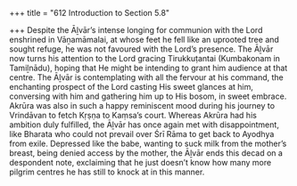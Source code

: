 +++
title = "612 Introduction to Section 5.8"

+++
Despite the Āḻvār’s intense longing for communion with the Lord enshrined in Vāṉamāmalai, at whose feet he fell like an uprooted tree and sought refuge, he was not favoured with the Lord’s presence. The Āḻvār now turns his attention to the Lord gracing Tirukkuṭantai (Kumbakonam in Tamiḻnādu), hoping that He might be intending to grant him audience at that centre. The Āḻvār is contemplating with all the fervour at his command, the enchanting prospect of the Lord casting His sweet glances at him, conversing with him and gathering him up to His bosom, in sweet embrace. Akrūra was also in such a happy reminiscent mood during his journey to Vrindāvan to fetch Kṛṣṇa to Kaṃsa’s court. Whereas Akrūra had his ambition duly fulfilled, the Āḻvār has once again met with disappointment, like Bharata who could not prevail over Śrī Rāma to get back to Ayodhya from exile. Depressed like the babe, wanting to suck milk from the mother’s breast, being denied access by the mother, the Āḻvār ends this decad on a despondent note, exclaiming that he just doesn’t know how many more pilgrim centres he has still to knock at in this manner.


